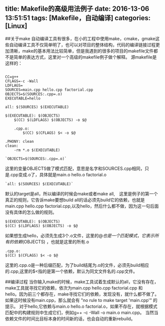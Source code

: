 title:  Makefile的高级用法例子
date: 2016-13-06 13:51:51
tags: [Makefile，自动编译]
categories: [Linux]
---
##关于make
自动编译工具有很多，在小的工程中使用make，cmake，gmake这些自动编译工具不仅简单明了，也可以对项目的整体结构，代码的编译链接过程更加清晰，make的基本用法比较简单，但是我遇到的很多的项目的makefile文件都不是简单的表达方式，这里对一个高级的makefile例子做个解释。
源makefile是这样的：
<pre><code>
CC=g++
CFLAGS=-c -Wall
LDFLAGS=
SOURCES=main.cpp hello.cpp factorial.cpp
OBJECTS=$(SOURCES:.cpp=.o)
EXECUTABLE=hello

all: $(SOURCES) $(EXECUTABLE)
    
$(EXECUTABLE): $(OBJECTS) 
	$(CC) $(LDFLAGS) $(OBJECTS) -o $@

    .cpp.o:
    	$(CC) $(CFLAGS) $< -o $@

.PHONY: clean
clean:
	-rm *.o $(EXECUTABLE)
</code></pre>

    `OBJECTS=$(SOURCES:.cpp=.o)`
这里的变量OBJECTS做了模式匹配，意思是名字和SOURCES.cpp相同，只是.cpp变成.o了，具体就是main.o hello.o factorial.o

    `all: $(SOURCES) $(EXECUTABLE)`
默认的target是all，所以编译的时候会make或者make all,　这里是例子的第一个真正的规则，它告诉make要想build all的话必须先build它的依赖，也就是main.cpp hello.cpp factorial.cpp,以及hello，然后什么都不做，因为这一句后面没有具体的怎么做的规则。

    $(EXECUTABLE): $(OBJECTS) 
	$(CC) $(LDFLAGS) $(OBJECTS) -o $@
如果想生成hello，必须先生成3个.o文件，这里的$@也是一个匹配模式，它表示所有的依赖$(OBJECTS) ，也就是这里的所有.o

    .cpp.o:
    $(CC) $(CFLAGS) $< -o $@
这里的.cpp.o是一种后缀匹配，为了build结尾为.o的文件，必须先build相应的.cpp,这里的$<指的是第一个依赖，默认为同文文件名的.cpp文件。

##编译过程
当你输入make的时候，make工具试着生成默认的all，它没有存在，make工具就寻找它的依赖，依次为main.cpp hello.cpp factorial.cpp 和　hello。因为前三个都存在，make寻找它们的依赖，发现没有，就什么都不做了。如果这时候没有main.cpp，那么就会有  "no rule to make target 'main.cpp'" 的提示。
对于hello,它依赖与main.o hello.o factorial.o，如果不存在，就根据模式匹配中的构建规则中生成它们，例如g++ -c -Wall -o main.o main.cpp。
当然当依赖文件的时间比目标本身的时间新的话，也会自动的重新rebuild。

